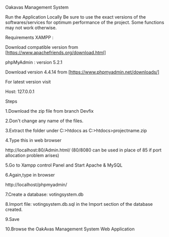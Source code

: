 Oakavas Management System

Run the Application Locally
Be sure to use the exact versions of the softwares/services for optimum performance of the project.
Some functions may not work otherwise.

Requirements
XAMPP :

Download compatible version from [https://www.apachefriends.org/download.html] 

phpMyAdmin : version 5.2.1

Download version 4.4.14 from [https://www.phpmyadmin.net/downloads/]

For latest version visit

Host: 127.0.0.1

Steps

1.Download the zip file from branch Devfix

2.Don't change any name of the files.

3.Extract the folder under C:>htdocs as C:>htdocs>projectname.zip

4.Type this in web browser

http://localhost:80/Admin.html/ (80/8080 can be used in place of 85 if port allocation problem arises)

5.Go to Xampp control Panel and Start Apache & MySQL

6.Again,type in browser

http://localhost/phpmyadmin/

7.Create a database: votingsystem.db

8.Import file: votingsystem.db.sql in the Import section of the database created.

9.Save

10.Browse the OakAvas Management System Web Application

